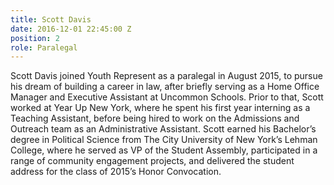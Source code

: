 ```yaml
---
title: Scott Davis
date: 2016-12-01 22:45:00 Z
position: 2
role: Paralegal
---
```


Scott Davis joined Youth Represent as a paralegal in August 2015, to pursue his dream of building a career in law, after briefly serving as a Home Office Manager and Executive Assistant at Uncommon Schools. Prior to that, Scott worked at Year Up New York, where he spent his first year interning as a Teaching Assistant, before being hired to work on the Admissions and Outreach team as an Administrative Assistant. Scott earned his Bachelor’s degree in Political Science from The City University of New York’s Lehman College, where he served as VP of the Student Assembly, participated in a range of community engagement projects, and delivered the student address for the class of 2015’s Honor Convocation.